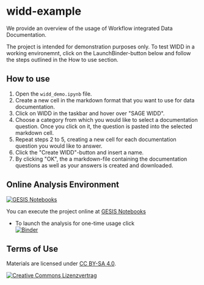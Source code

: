 # widd-example

We provide an overview of the usage of Workflow integrated Data Documentation.

The project is intended for demonstration purposes only. To test WIDD in a working environemnt, click on the LaunchBinder-button below and follow the steps outlined in the How to use section.

## How to use

1. Open the `widd_demo.ipynb` file.
2. Create a new cell in the markdown format that you want to use for data documentation. 
3. Click on WIDD in the taskbar and hover over "SAGE WIDD".
4. Choose a category from which you would like to select a documentation question. Once you click on it, the question is pasted into the selected markdown cell. 
5. Repeat steps 2 to 5, creating a new cell for each documentation question you would like to answer.
6. Click the "Create WIDD"-button and insert a name.
7. By clicking "OK", the a markdown-file containing the documentation questions as well as your answers is created and downloaded.



## Online Analysis Environment
[![GESIS Notebooks](https://notebooks.gesis.org/static/images/logo/logo_text.png)](https://notebooks.gesis.org)

You can execute the project online at [GESIS Notebooks](https://notebooks.gesis.org/)

+ To launch the analysis for one-time usage click  
[![Binder](https://notebooks.gesis.org/binder/badge.svg)](https://notebooks.gesis.org/binder/v2/gh/gesiscss/widd-example/HEAD?urlpath=notebooks)


## Terms of Use

Materials are licensed under [CC BY-SA 4.0](http://creativecommons.org/licenses/by-sa/4.0/).


[![Creative Commons Lizenzvertrag](https://i.creativecommons.org/l/by-sa/4.0/88x31.png)](http://creativecommons.org/licenses/by-sa/4.0/)

